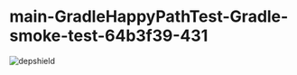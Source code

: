 # main-GradleHappyPathTest-Gradle-smoke-test-64b3f39-431

![depshield](https://depshield.sonatype.org/badges/depshield-prod/main-GradleHappyPathTest-Gradle-smoke-test-64b3f39-431/depshield.svg)